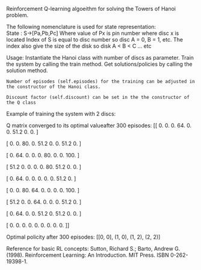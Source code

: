 Reinforcement Q-learning algoeithm for solving the Towers of Hanoi problem.



The following nomenclature is used for state representation:  
State : S->[Pa,Pb,Pc] Where value of Px is pin number where 
disc x is located Index of S is equal to disc number so disc A = 0, B = 1, etc. 
The index also give the size of the disk so disk A < B < C ... etc 




Usage:
	Instantiate the Hanoi class with number of discs as parameter.
	Train the system by calling the train method.
	Get solutions/policies by calling the solution method.

	Number of episodes (self.episodes) for the training can be adjusted in the constructor of the Hanoi class.

	Discount factor (self.discount) can be set in the the constructor of the Q class	

Example of training the system with 2 discs:

Q matrix converged to its optimal valueafter 300 episodes:
[[   0.     0.     0.    64.     0.     0.    51.2    0.     0. ]

 [   0.     0.    80.     0.    51.2    0.     0.    51.2    0. ]

 [   0.    64.     0.     0.     0.    80.     0.     0.   100. ]

 [  51.2    0.     0.     0.     0.    80.    51.2    0.     0. ]

 [   0.    64.     0.     0.     0.     0.     0.    51.2    0. ]

 [   0.     0.    80.    64.     0.     0.     0.     0.   100. ]

 [  51.2    0.     0.    64.     0.     0.     0.    51.2    0. ]

 [   0.    64.     0.     0.    51.2    0.    51.2    0.     0. ]

 [   0.     0.     0.     0.     0.     0.     0.     0.     0. ]]



Optimal policity after 300 episodes:
[[0, 0], (1, 0), (1, 2), (2, 2)]



Reference for basic RL concepts:
Sutton, Richard S.; Barto, Andrew G. (1998). Reinforcement Learning: An Introduction. MIT Press. ISBN 0-262-19398-1.